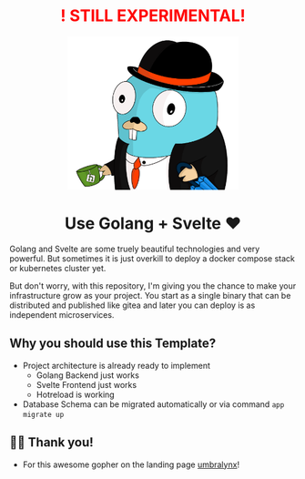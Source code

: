<div style="text-align: center; color: red; font-weight: bolder;">
    <h1 align="center">! STILL EXPERIMENTAL!</h1>
</div>

<p align="center">
  <img src="./.git-assets/svelte-society-gopher.png" width="300" height="270">
</p>


<div style="text-align: center; margin: 10px;">
    <h1 align="center">Use Golang + Svelte ❤️</h1>
</div>

Golang and Svelte are some truely beautiful technologies and very powerful. But sometimes it is just overkill to deploy a docker compose stack or kubernetes cluster yet.

But don't worry, with this repository, I'm giving you the chance to make your infrastructure grow as your project. You start as a single binary that can be distributed and published like gitea and later you can deploy is as independent microservices.

## Why you should use this Template?

- Project architecture is already ready to implement
  - Golang Backend just works
  - Svelte Frontend just works
  - Hotreload is working
- Database Schema can be migrated automatically or via command `app migrate up`

## 🤝🏻 Thank you!

- For this awesome gopher on the landing page [umbralynx](https://github.com/umbralynx)!

